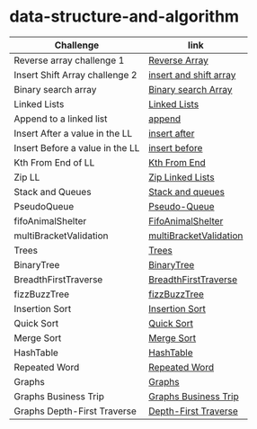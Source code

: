 # data-structure-and-algorithm

| Challenge                       | link                                                                                                               |
| ------------------------------- | ------------------------------------------------------------------------------------------------------------------ |
| Reverse array challenge 1       | [Reverse Array](javascript/arrays/challenges/reverse-array/reverse-arrays.js)                                      |
| Insert Shift Array challenge 2  | [insert and shift array](javascript/arrays/challenges/arrayShift/array-shift.js)                                   |
| Binary search array             | [Binary search Array](javascript/arrays/challenges/arrayBinarySearch/array-binary-search.js)                       |
| Linked Lists                    | [Linked Lists](javascript/linked-lists/linked-lists.js)                                                            |
| Append to a linked list         | [append](javascript/linked-lists/challenges/append/append.js)                                                      |
| Insert After a value in the LL  | [insert after](javascript/linked-lists/challenges/insertAfter/insertAfter.js)                                      |
| Insert Before a value in the LL | [insert before](javascript/linked-lists/challenges/insertBefore/insertBefore.js)                                   |
| Kth From End of LL              | [Kth From End](javascript/linked-lists/challenges/kthFromEnd/kthFromEnd.js)                                        |
| Zip LL                          | [Zip Linked Lists](javascript/linked-lists/challenges/llZip/ll-zip.js)                                             |
| Stack and Queues                | [Stack and queues](javascript/stacksAndQueues/stacks-and-queues.js)                                                |
| PseudoQueue                     | [Pseudo-Queue](javascript/stacksAndQueues/challenges/queueWithStacks/queue-with-stacks.js)                         |
| fifoAnimalShelter               | [FifoAnimalShelter](javascript/stacksAndQueues/challenges/fifoAnimalShelter/animal-shelter.js)                     |
| multiBracketValidation          | [multiBracketValidation](javascript/stacksAndQueues/challenges/multiBracketValidation/multi-bracket-validation.js) |
| Trees                           | [Trees](javascript/tree/tree.js)                                                                                   |
| BinaryTree                      | [BinaryTree](javascript/tree/challenges/BinaryTree/BinaryTree.js)                                                  |
| BreadthFirstTraverse            | [BreadthFirstTraverse](javascript/tree/challenges/BreadthFirstTraverse/breadth-first-traverse.js)                  |
| fizzBuzzTree                    | [fizzBuzzTree](javascript/tree/challenges/fizzBuzzTree/fizz-buzz-tree.js)                                          |
| Insertion Sort                  | [Insertion Sort](javascript/arrays/challenges/InsertionSort/ins-sort.js)                                           |
| Quick Sort                      | [Quick Sort](javascript/arrays/challenges/quickSort/quick-sort.js)                                                 |
| Merge Sort                      | [Merge Sort](javascript/arrays/challenges/mergesort/mergesort.js)                                                  |
| HashTable                       | [HashTable](javascript/hashtable/hashtable.js)                                                                     |
| Repeated Word                   | [Repeated Word](javascript/hashtable/challenges/repeatedWord/repeated-word.js)                                     |
| Graphs                          | [Graphs](javascript/graph/graph.js)                                                                                |
| Graphs Business Trip            | [Graphs Business Trip](javascript/graph/challenges/businessTrip/graph-business-trip.js.js)                         |
| Graphs Depth-First Traverse     | [Depth-First Traverse](javascript/graph/challenges/depthFirstTraverse/depth-first-traverse.js)                     |
